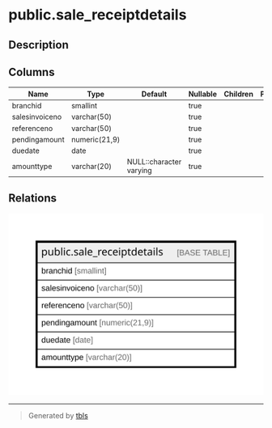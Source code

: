 # public.sale_receiptdetails

## Description

## Columns

| Name | Type | Default | Nullable | Children | Parents | Comment |
| ---- | ---- | ------- | -------- | -------- | ------- | ------- |
| branchid | smallint |  | true |  |  |  |
| salesinvoiceno | varchar(50) |  | true |  |  |  |
| referenceno | varchar(50) |  | true |  |  |  |
| pendingamount | numeric(21,9) |  | true |  |  |  |
| duedate | date |  | true |  |  |  |
| amounttype | varchar(20) | NULL::character varying | true |  |  |  |

## Relations

![er](public.sale_receiptdetails.svg)

---

> Generated by [tbls](https://github.com/k1LoW/tbls)
